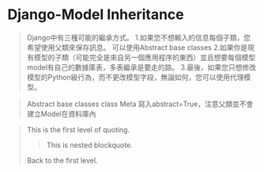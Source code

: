 # Django-Model Inheritance

>Django中有三種可能的繼承方式。
>   1.如果您不想輸入的信息每個子類，您希望使用父類來保存訊息。 可以使用Abstract base classes
>   2.如果你是現有模型的子類（可能完全是來自另一個應用程序的東西）並且想要每個模型model有自己的數據庫表，多表繼承是要走的路。
>   3.最後，如果您只想修改模型的Python級行為，而不更改模型字段，無論如何，您可以使用代理模型。
    
 
>Abstract base classes
>   class Meta 寫入abstract=True，注意父類並不會建立Model在資料庫內


> This is the first level of quoting.
>
> > This is nested blockquote.
>
> Back to the first level.
